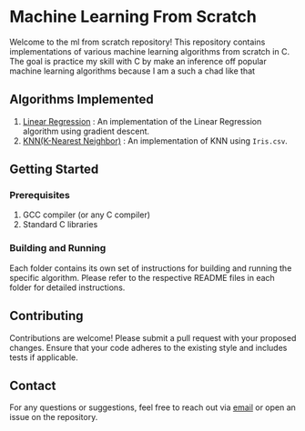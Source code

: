# Machine Learning From Scratch

Welcome to the ml from scratch repository! This repository contains implementations of various machine learning algorithms from scratch in C. 
The goal is practice my skill with C by make an inference off popular machine learning algorithms because I am a such a chad like that

## Algorithms Implemented
1. [Linear Regression](https://github.com/tamtemtomm/MLFromScratch/tree/main/1.%20linear_regression) : An implementation of the Linear Regression algorithm using gradient descent.
2. [KNN(K-Nearest Neighbor)](https://github.com/tamtemtomm/MLFromScratch/tree/main/2.%20knn) :  An implementation of KNN using `Iris.csv`.

## Getting Started
### Prerequisites
1. GCC compiler (or any C compiler)
2. Standard C libraries

### Building and Running
Each folder contains its own set of instructions for building and running the specific algorithm. 
Please refer to the respective README files in each folder for detailed instructions.

## Contributing
Contributions are welcome! Please submit a pull request with your proposed changes. Ensure that your code adheres to the existing style and includes tests if applicable.

## Contact
For any questions or suggestions, feel free to reach out via [email](tamtemtom@235@gmail.com) or open an issue on the repository.
